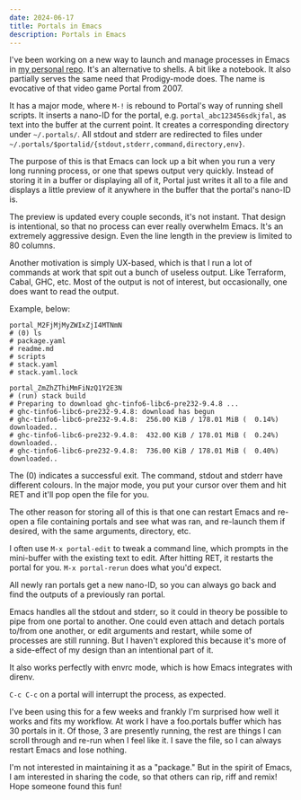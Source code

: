 ```yaml
---
date: 2024-06-17
title: Portals in Emacs
description: Portals in Emacs
---
```


I've been working on a new way to launch and manage processes in Emacs
in [my personal
repo](https://github.com/chrisdone/emacs-config/blob/00e0d01b7f28cff4f16ac2ec5e98581f2969de84/packages/portal/portal.el).
It's an alternative to shells. A bit like a notebook. It also
partially serves the same need that Prodigy-mode does. The name is
evocative of that video game Portal from 2007.

It has a major mode, where `M-!` is rebound to Portal's way of running
shell scripts. It inserts a nano-ID for the portal,
e.g. `portal_abc123456sdkjfal`, as text into the buffer at the current
point. It creates a corresponding directory under `~/.portals/`. All
stdout and stderr are redirected to files under
`~/.portals/$portalid/{stdout,stderr,command,directory,env}`.

The purpose of this is that Emacs can lock up a bit when you run a
very long running process, or one that spews output very
quickly. Instead of storing it in a buffer or displaying all of it,
Portal just writes it all to a file and displays a little preview of
it anywhere in the buffer that the portal's nano-ID is.

The preview is updated every couple seconds, it's not instant. That
design is intentional, so that no process can ever really overwhelm
Emacs. It's an extremely aggressive design. Even the line length in
the preview is limited to 80 columns.

Another motivation is simply UX-based, which is that I run a lot of
commands at work that spit out a bunch of useless output. Like
Terraform, Cabal, GHC, etc. Most of the output is not of interest, but
occasionally, one does want to read the output.

Example, below:

```
portal_M2FjMjMyZWIxZjI4MTNmN
# (0) ls
# package.yaml
# readme.md
# scripts
# stack.yaml
# stack.yaml.lock

portal_ZmZhZThiMmFiNzQ1Y2E3N
# (run) stack build
# Preparing to download ghc-tinfo6-libc6-pre232-9.4.8 ...
# ghc-tinfo6-libc6-pre232-9.4.8: download has begun
# ghc-tinfo6-libc6-pre232-9.4.8:  256.00 KiB / 178.01 MiB (  0.14%) downloaded..
# ghc-tinfo6-libc6-pre232-9.4.8:  432.00 KiB / 178.01 MiB (  0.24%) downloaded..
# ghc-tinfo6-libc6-pre232-9.4.8:  736.00 KiB / 178.01 MiB (  0.40%) downloaded..
```

The (0) indicates a successful exit. The command, stdout and stderr
have different colours. In the major mode, you put your cursor over
them and hit RET and it'll pop open the file for you.

The other reason for storing all of this is that one can restart Emacs
and re-open a file containing portals and see what was ran, and
re-launch them if desired, with the same arguments, directory, etc.

I often use `M-x portal-edit` to tweak a command line, which prompts in
the mini-buffer with the existing text to edit. After hitting RET, it
restarts the portal for you. `M-x portal-rerun` does what you'd
expect.

All newly ran portals get a new nano-ID, so you can always go back and
find the outputs of a previously ran portal.

Emacs handles all the stdout and stderr, so it could in theory be
possible to pipe from one portal to another. One could even attach and
detach portals to/from one another, or edit arguments and restart,
while some of processes are still running. But I haven't explored this
because it's more of a side-effect of my design than an intentional
part of it.

It also works perfectly with envrc mode, which is how Emacs integrates
with direnv.

`C-c C-c` on a portal will interrupt the process, as expected.

I've been using this for a few weeks and frankly I'm surprised how
well it works and fits my workflow. At work I have a foo.portals
buffer which has 30 portals in it. Of those, 3 are presently running,
the rest are things I can scroll through and re-run when I feel like
it. I save the file, so I can always restart Emacs and lose nothing.

I'm not interested in maintaining it as a "package." But in the spirit
of Emacs, I am interested in sharing the code, so that others can rip,
riff and remix! Hope someone found this fun!
